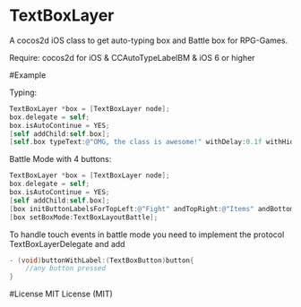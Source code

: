 TextBoxLayer
==============

A cocos2d iOS class to get auto-typing box and Battle box for RPG-Games.

Require: cocos2d for iOS & CCAutoTypeLabelBM & iOS 6 or higher

#Example

Typing:
```Objective-C
TextBoxLayer *box = [TextBoxLayer node];
box.delegate = self;
box.isAutoContinue = YES;
[self addChild:self.box];
[self.box typeText:@"OMG, the class is awesome!" withDelay:0.1f withHide:NO];
```
Battle Mode with 4 buttons:
```Objective-C
TextBoxLayer *box = [TextBoxLayer node];
box.delegate = self;
box.isAutoContinue = YES;
[self addChild:self.box];
[box initButtonLabelsForTopLeft:@"Fight" andTopRight:@"Items" andBottomLeft:@"Switch" andBottomRight:@"Escape"];
[box setBoxMode:TextBoxLayoutBattle];
```

To handle touch events in battle mode you need to implement the protocol TextBoxLayerDelegate and add
```Objective-C
- (void)buttonWithLabel:(TextBoxButton)button{
    //any button pressed
}
```

#License
MIT License (MIT)

